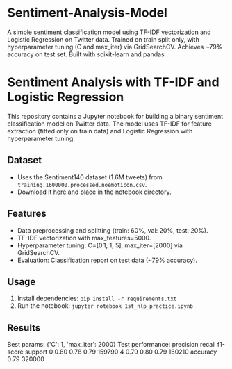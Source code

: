 # Sentiment-Analysis-Model
A simple sentiment classification model using TF-IDF vectorization and Logistic Regression on Twitter data. Trained on train split only, with hyperparameter tuning (C and max_iter) via GridSearchCV. Achieves ~79% accuracy on test set. Built with scikit-learn and pandas
# Sentiment Analysis with TF-IDF and Logistic Regression

This repository contains a Jupyter notebook for building a binary sentiment classification model on Twitter data. The model uses TF-IDF for feature extraction (fitted only on train data) and Logistic Regression with hyperparameter tuning.

## Dataset
- Uses the Sentiment140 dataset (1.6M tweets) from `training.1600000.processed.noemoticon.csv`.
- Download it [here](https://www.kaggle.com/datasets/kazanova/sentiment140) and place in the notebook directory.

## Features
- Data preprocessing and splitting (train: 60%, val: 20%, test: 20%).
- TF-IDF vectorization with max_features=5000.
- Hyperparameter tuning: C=[0.1, 1, 5], max_iter=[2000] via GridSearchCV.
- Evaluation: Classification report on test data (~79% accuracy).

## Usage
1. Install dependencies: `pip install -r requirements.txt`
2. Run the notebook: `jupyter notebook 1st_nlp_practice.ipynb`

## Results
Best params: {'C': 1, 'max_iter': 2000}
Test performance:
              precision    recall  f1-score   support
           0       0.80      0.78      0.79    159790
           4       0.79      0.80      0.79    160210
    accuracy                           0.79    320000

